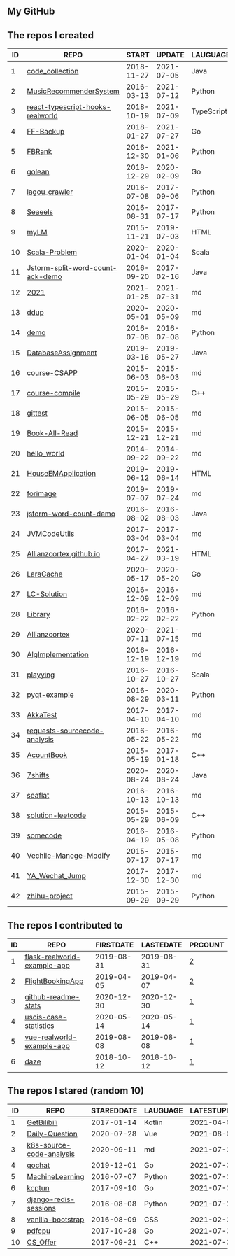 
## My GitHub

<!--START_SECTION:my_github-->
## The repos I created
| ID |                                                 REPO                                                  |   START    |   UPDATE   |  LAUGUAGE  | STARS |
|----|-------------------------------------------------------------------------------------------------------|------------|------------|------------|-------|
|  1 | [code_collection](https://github.com/Allianzcortex/code_collection)                                   | 2018-11-27 | 2021-07-05 | Java       |   168 |
|  2 | [MusicRecommenderSystem](https://github.com/Allianzcortex/MusicRecommenderSystem)                     | 2016-03-13 | 2021-07-12 | Python     |   166 |
|  3 | [react-typescript-hooks-realworld](https://github.com/Allianzcortex/react-typescript-hooks-realworld) | 2018-10-19 | 2021-07-09 | TypeScript |    19 |
|  4 | [FF-Backup](https://github.com/Allianzcortex/FF-Backup)                                               | 2018-01-27 | 2021-07-27 | Go         |    12 |
|  5 | [FBRank](https://github.com/Allianzcortex/FBRank)                                                     | 2016-12-30 | 2021-01-06 | Python     |     7 |
|  6 | [golean](https://github.com/Allianzcortex/golean)                                                     | 2018-12-29 | 2020-02-09 | Go         |     7 |
|  7 | [lagou_crawler](https://github.com/Allianzcortex/lagou_crawler)                                       | 2016-07-08 | 2017-09-06 | Python     |     3 |
|  8 | [Seaeels](https://github.com/Allianzcortex/Seaeels)                                                   | 2016-08-31 | 2017-07-17 | Python     |     3 |
|  9 | [myLM](https://github.com/Allianzcortex/myLM)                                                         | 2015-11-21 | 2019-07-03 | HTML       |     2 |
| 10 | [Scala-Problem](https://github.com/Allianzcortex/Scala-Problem)                                       | 2020-01-04 | 2020-01-04 | Scala      |     1 |
| 11 | [Jstorm-split-word-count-ack-demo](https://github.com/Allianzcortex/Jstorm-split-word-count-ack-demo) | 2016-09-20 | 2017-02-16 | Java       |     1 |
| 12 | [2021](https://github.com/Allianzcortex/2021)                                                         | 2021-01-25 | 2021-07-31 | md         |     0 |
| 13 | [ddup](https://github.com/Allianzcortex/ddup)                                                         | 2020-05-01 | 2020-05-09 | md         |     0 |
| 14 | [demo](https://github.com/Allianzcortex/demo)                                                         | 2016-07-08 | 2016-07-08 | Python     |     0 |
| 15 | [DatabaseAssignment](https://github.com/Allianzcortex/DatabaseAssignment)                             | 2019-03-16 | 2019-05-27 | Java       |     0 |
| 16 | [course-CSAPP](https://github.com/Allianzcortex/course-CSAPP)                                         | 2015-06-03 | 2015-06-03 | md         |     0 |
| 17 | [course-compile](https://github.com/Allianzcortex/course-compile)                                     | 2015-05-29 | 2015-05-29 | C++        |     0 |
| 18 | [gittest](https://github.com/Allianzcortex/gittest)                                                   | 2015-06-05 | 2015-06-05 | md         |     0 |
| 19 | [Book-All-Read](https://github.com/Allianzcortex/Book-All-Read)                                       | 2015-12-21 | 2015-12-21 | md         |     0 |
| 20 | [hello_world](https://github.com/Allianzcortex/hello_world)                                           | 2014-09-22 | 2014-09-22 | md         |     0 |
| 21 | [HouseEMApplication](https://github.com/Allianzcortex/HouseEMApplication)                             | 2019-06-12 | 2019-06-14 | HTML       |     0 |
| 22 | [forimage](https://github.com/Allianzcortex/forimage)                                                 | 2019-07-07 | 2019-07-24 | md         |     0 |
| 23 | [jstorm-word-count-demo](https://github.com/Allianzcortex/jstorm-word-count-demo)                     | 2016-08-02 | 2016-08-03 | Java       |     0 |
| 24 | [JVMCodeUtils](https://github.com/Allianzcortex/JVMCodeUtils)                                         | 2017-03-04 | 2017-03-04 | md         |     0 |
| 25 | [Allianzcortex.github.io](https://github.com/Allianzcortex/Allianzcortex.github.io)                   | 2017-04-27 | 2021-03-19 | HTML       |     0 |
| 26 | [LaraCache](https://github.com/Allianzcortex/LaraCache)                                               | 2020-05-17 | 2020-05-20 | Go         |     0 |
| 27 | [LC-Solution](https://github.com/Allianzcortex/LC-Solution)                                           | 2016-12-09 | 2016-12-09 | md         |     0 |
| 28 | [Library](https://github.com/Allianzcortex/Library)                                                   | 2016-02-22 | 2016-02-22 | Python     |     0 |
| 29 | [Allianzcortex](https://github.com/Allianzcortex/Allianzcortex)                                       | 2020-07-11 | 2021-07-15 | md         |     0 |
| 30 | [AlgImplementation](https://github.com/Allianzcortex/AlgImplementation)                               | 2016-12-19 | 2016-12-19 | md         |     0 |
| 31 | [playying](https://github.com/Allianzcortex/playying)                                                 | 2016-10-27 | 2016-10-27 | Scala      |     0 |
| 32 | [pyqt-example](https://github.com/Allianzcortex/pyqt-example)                                         | 2016-08-29 | 2020-03-11 | Python     |     0 |
| 33 | [AkkaTest](https://github.com/Allianzcortex/AkkaTest)                                                 | 2017-04-10 | 2017-04-10 | md         |     0 |
| 34 | [requests-sourcecode-analysis](https://github.com/Allianzcortex/requests-sourcecode-analysis)         | 2016-05-22 | 2016-05-22 | md         |     0 |
| 35 | [AcountBook](https://github.com/Allianzcortex/AcountBook)                                             | 2015-05-19 | 2017-01-18 | C++        |     0 |
| 36 | [7shifts](https://github.com/Allianzcortex/7shifts)                                                   | 2020-08-24 | 2020-08-24 | Java       |     0 |
| 37 | [seaflat](https://github.com/Allianzcortex/seaflat)                                                   | 2016-10-13 | 2016-10-13 | md         |     0 |
| 38 | [solution-leetcode](https://github.com/Allianzcortex/solution-leetcode)                               | 2015-05-29 | 2015-06-09 | C++        |     0 |
| 39 | [somecode](https://github.com/Allianzcortex/somecode)                                                 | 2016-04-19 | 2016-05-08 | Python     |     0 |
| 40 | [Vechile-Manege-Modify](https://github.com/Allianzcortex/Vechile-Manege-Modify)                       | 2015-07-17 | 2015-07-17 | md         |     0 |
| 41 | [YA_Wechat_Jump](https://github.com/Allianzcortex/YA_Wechat_Jump)                                     | 2017-12-30 | 2017-12-30 | md         |     0 |
| 42 | [zhihu-project](https://github.com/Allianzcortex/zhihu-project)                                       | 2015-09-29 | 2015-09-29 | Python     |     0 |

## The repos I contributed to
| ID |                                           REPO                                            | FIRSTDATE  | LASTEDATE  |                                                PRCOUNT                                                 |
|----|-------------------------------------------------------------------------------------------|------------|------------|--------------------------------------------------------------------------------------------------------|
|  1 | [flask-realworld-example-app](https://github.com/gothinkster/flask-realworld-example-app) | 2019-08-31 | 2019-08-31 | [2](https://github.com/gothinkster/flask-realworld-example-app/pulls?q=is%3Apr+author%3AAllianzcortex) |
|  2 | [FlightBookingApp](https://github.com/A00431605/FlightBookingApp)                         | 2019-04-05 | 2019-04-07 | [2](https://github.com/A00431605/FlightBookingApp/pulls?q=is%3Apr+author%3AAllianzcortex)              |
|  3 | [github-readme-stats](https://github.com/yihong0618/github-readme-stats)                  | 2020-12-30 | 2020-12-30 | [1](https://github.com/yihong0618/github-readme-stats/pulls?q=is%3Apr+author%3AAllianzcortex)          |
|  4 | [uscis-case-statistics](https://github.com/vicdus/uscis-case-statistics)                  | 2020-05-14 | 2020-05-14 | [1](https://github.com/vicdus/uscis-case-statistics/pulls?q=is%3Apr+author%3AAllianzcortex)            |
|  5 | [vue-realworld-example-app](https://github.com/gothinkster/vue-realworld-example-app)     | 2019-08-08 | 2019-08-08 | [1](https://github.com/gothinkster/vue-realworld-example-app/pulls?q=is%3Apr+author%3AAllianzcortex)   |
|  6 | [daze](https://github.com/mohanson/daze)                                                  | 2018-10-12 | 2018-10-12 | [1](https://github.com/mohanson/daze/pulls?q=is%3Apr+author%3AAllianzcortex)                           |

## The repos I stared (random 10)
| ID |                                         REPO                                         | STAREDDATE | LAUGUAGE | LATESTUPDATE |
|----|--------------------------------------------------------------------------------------|------------|----------|--------------|
|  1 | [GetBilibili](https://github.com/XhstormR/GetBilibili)                               | 2017-01-14 | Kotlin   | 2021-04-09   |
|  2 | [Daily-Question](https://github.com/shfshanyue/Daily-Question)                       | 2020-07-28 | Vue      | 2021-08-01   |
|  3 | [k8s-source-code-analysis](https://github.com/daniel-hutao/k8s-source-code-analysis) | 2020-09-11 | md       | 2021-07-29   |
|  4 | [gochat](https://github.com/LockGit/gochat)                                          | 2019-12-01 | Go       | 2021-07-31   |
|  5 | [MachineLearning](https://github.com/wepe/MachineLearning)                           | 2016-07-07 | Python   | 2021-07-31   |
|  6 | [kcptun](https://github.com/xtaci/kcptun)                                            | 2017-09-10 | Go       | 2021-07-31   |
|  7 | [django-redis-sessions](https://github.com/martinrusev/django-redis-sessions)        | 2016-08-08 | Python   | 2021-07-26   |
|  8 | [vanilla-bootstrap](https://github.com/kasperisager/vanilla-bootstrap)               | 2016-08-09 | CSS      | 2021-02-20   |
|  9 | [pdfcpu](https://github.com/pdfcpu/pdfcpu)                                           | 2017-10-28 | Go       | 2021-07-31   |
| 10 | [CS_Offer](https://github.com/selfboot/CS_Offer)                                     | 2017-09-21 | C++      | 2021-07-31   |

<!--END_SECTION:my_github-->
